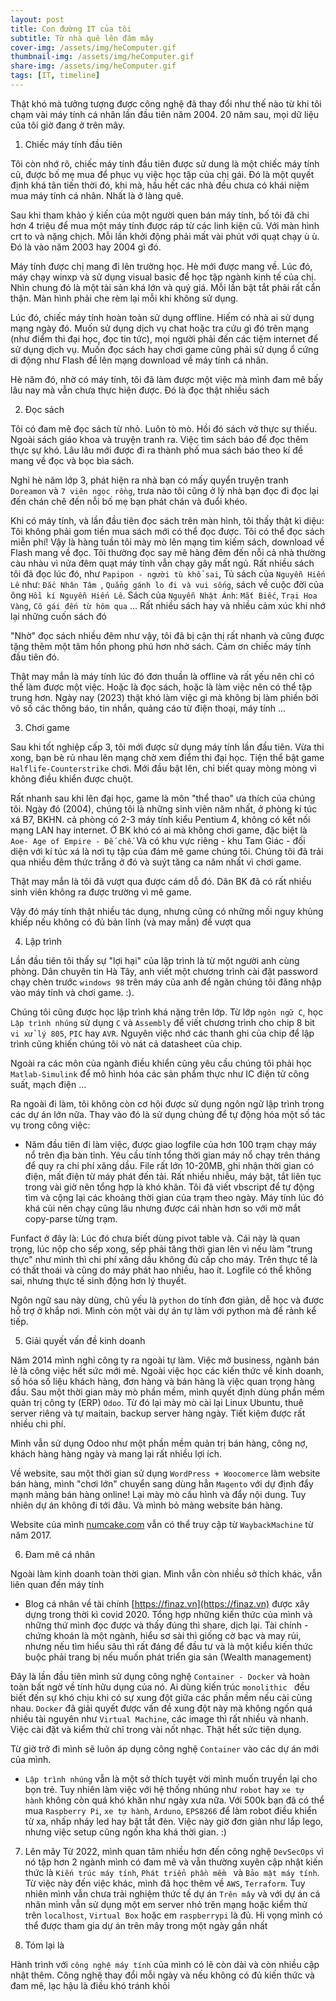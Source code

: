 ```yaml
---
layout: post
title: Con đường IT của tôi
subtitle: Từ nhà quê lên đám mây
cover-img: /assets/img/heComputer.gif
thumbnail-img: /assets/img/heComputer.gif
share-img: /assets/img/heComputer.gif
tags: [IT, timeline]
---
```


Thật khó mà tưởng tượng được công nghệ đã thay đổi như thế nào từ khi tôi chạm vài máy tính cá nhân lần đầu tiên năm 2004. 20 năm sau, mọi dữ liệu của tôi giờ đang ở trên mây.

1. Chiếc máy tính đầu tiên

Tôi còn nhớ rõ, chiếc máy tính đầu tiên được sử dung là một chiếc máy tính cũ, được bố mẹ mua để phục vụ việc học tập của chị gái. Đó là một quyết định khá tân tiến thời đó, khi mà, hầu hết các nhà đều chưa có khái niệm mua máy tính cá nhân. Nhất là ở làng quê.

Sau khi tham khảo ý kiến của một người quen bán máy tính, bố tôi đã chi hơn 4 triệu để mua một máy tính được ráp từ các linh kiện cũ. Với màn hình crt to và nặng chịch. Mỗi lần khởi động phải mất vài phút với quạt chạy ù ù. Đó là vào năm 2003 hay 2004 gì đó.

Máy tính được chị mang đi lên trường học. Hè mới được mang về. Lúc đó, máy chạy winxp và sử dụng visual basic để học tập ngành kinh tế của chị. Nhìn chung đó là một tài sản khá lớn và quý giá. Mỗi lần bật tắt phải rất cẩn thận. Màn hình phải che rèm lại mỗi khi không sử dụng.

Lúc đó, chiếc máy tính hoàn toàn sử dụng offline. Hiếm có nhà ai sử dụng mạng ngày đó. Muốn sử dụng dịch vụ chat hoặc tra cứu gì đó trên mạng (như điểm thi đại học, đọc tin tức), mọi người phải đến các tiệm internet để sử dụng dịch vụ. Muốn đọc sách hay chơi game cũng phải sử dụng ổ cứng di động như Flash để lên mạng download về máy tính cá nhân.

Hè năm đó, nhờ có máy tính, tôi đã làm được một việc mà mình đam mê bấy lâu nay mà vẫn chưa thực hiện được. Đó là đọc thật nhiều sách

2. Đọc sách

Tôi có đam mê đọc sách từ nhỏ. Luôn tò mò. Hồi đó sách vở thực sự thiếu. Ngoài sách giáo khoa và truyện tranh ra. Việc tìm sách báo để đọc thêm thực sự khó. Lâu lâu mới được đi ra thành phố mua sách báo theo kí để mang về đọc và bọc bìa sách.

Nghỉ hè năm lớp 3, phát hiện ra nhà bạn có mấy quyển truyện tranh `Doreamon` và `7 viên ngọc rồng`, trưa nào tôi cũng ở lỳ nhà bạn đọc đi đọc lại đến chán chê đến nỗi bố mẹ bạn phát chán và đuổi khéo.

Khi có máy tính, và lần đầu tiên đọc sách trên màn hình, tôi thấy thật kì diệu: Tôi không phải gom tiền mua sách mới có thể đọc được. Tôi có thể đọc sách miễn phí! Vậy là hàng tuần tôi mày mò lên mạng tìm kiếm sách, download về Flash mang về đọc. Tôi thường đọc say mê hàng đêm đến nỗi cả nhà thường càu nhàu vì nửa đêm quạt máy tính vẫn chạy gây mất ngủ. Rất nhiều sách tôi đã đọc lúc đó, như `Papipon - người tù khổ sai`, Tủ sách của `Nguyễn Hiến Lê` như: `Đắc Nhân Tâm `, `Quẳng gánh lo đi và vui sống`, sách về cuộc đời của ông `Hồi kí Nguyễn Hiến Lê`. Sách của `Nguyễn Nhật Ánh`: `Mắt Biếc`, `Trại Hoa Vàng`, `Cô gái đến từ hôm qua` ... Rất nhiều sách hay và nhiều cảm xúc khi nhớ lại những cuốn sách đó

"Nhờ" đọc sách nhiều đêm như vậy, tôi đã bị cận thị rất nhanh và cũng được tặng thêm một tâm hồn phong phú hơn nhờ sách. Cảm ơn chiếc máy tính đầu tiên đó.

Thật may mắn là máy tính lúc đó đơn thuần là offline và rất yếu nên chỉ có thể làm được một việc. Hoặc là đọc sách, hoặc là làm việc nên có thể tập trung hơn. Ngày nay (2023) thật khó làm việc gì mà không bị làm phiền bởi vô số các thông báo, tin nhắn, quảng cáo từ điện thoại, máy tính ...

3. Chơi game

Sau khi tốt nghiệp cấp 3, tôi mới được sử dụng máy tính lần đầu tiên. Vừa thi xong, bạn bè rủ nhau lên mạng chờ xem điểm thi đại học. Tiện thể bật game `Halflife-Counterstrike` chơi. Mới đầu bật lên, chỉ biết quay mòng mòng vì không điều khiển được chuột.

Rất nhanh sau khi lên đại học, game là môn "thể thao" ưa thích của chúng tôi. Ngày đó (2004), chúng tôi là những sinh viên năm nhất, ở phòng kí túc xá B7, BKHN. cả phòng có 2-3 máy tính kiểu Pentium 4, không có kết nối mạng LAN hay internet. Ở BK khó có ai mà không chơi game, đặc biệt là `Aoe- Age of Empire - Đế chế`. Và có khu vực riêng - khu Tam Giác - đối diện với kí túc xá là nơi tụ tập của đám mê game chúng tôi. Chúng tôi đã trải qua nhiều đêm thức trắng ở đó và suýt tăng ca năm nhất vì chơi game.

Thật may mắn là tôi đã vượt qua được cám dỗ đó. Dân BK đã có rất nhiều sinh viên không ra được trường vì mê game.

Vậy đó máy tính thật nhiều tác dụng, nhưng cũng có những mối nguy khủng khiếp nếu không có đủ bản lĩnh (và may mắn) để vượt qua

4. Lập trình

Lần đầu tiên tôi thấy sự "lợi hại" của lập trình là từ một người anh cùng phòng. Dân chuyên tin Hà Tây, anh viết một chương trình cài đặt password chạy chèn trước `windows 98` trên máy của anh để ngăn chúng tôi đăng nhập vào máy tính và chơi game. :).

Chúng tôi cũng được học lập trình khá nặng trên lớp. Từ lớp `ngôn ngữ C`, học `Lập trình nhúng` sử dụng `C` và `Assembly` để viết chương trình cho chip 8 bit `vi xử lý 805`, `PIC` hay `AVR`. Nguyên việc nhớ các thanh ghi của chip để lập trình cũng khiến chúng tôi vò nát cả datasheet của chip.

Ngoài ra các môn của ngành điều khiển cũng yêu cầu chúng tôi phải học `Matlab-Simulink` để mô hình hóa các sản phẩm thực như IC điện tử công suất, mạch điện ...

Ra ngoài đi làm, tôi không còn cơ hội được sử dụng ngôn ngữ lập trình trong các dự án lớn nữa. Thay vào đó là sử dụng chúng để tự động hóa một số tác vụ trong công việc:

- Năm đầu tiên đi làm việc, được giao logfile của hơn 100 trạm chạy máy nổ trên địa bàn tỉnh. Yêu cầu tính tổng thời gian máy nổ chạy trên tháng để quy ra chi phí xăng dầu. File rất lớn 10-20MB, ghi nhận thời gian có điện, mất điện từ máy phát đến tải. Rất nhiều nhiễu, máy bật, tắt liên tục trong vài giờ nên tổng hợp là khó khăn. Tôi đã viết vbscript để tự động tìm và cộng lại các khoảng thời gian của trạm theo ngày. Máy tính lúc đó khá cùi nên chạy cũng lâu nhưng được cái nhàn hơn so với mờ mắt copy-parse từng trạm.

Funfact ở đây là: Lúc đó chưa biết dùng pivot table và. Cái này là quan trọng, lúc nộp cho sếp xong, sếp phải tăng thời gian lên vì nếu làm "trung thực" như mình thì chi phí xăng dầu không đủ cấp cho máy. Trên thực tế là có thất thoái và cũng do máy phát hao nhiều, hao ít. Logfile có thể không sai, nhưng thực tế sinh động hơn lý thuyết.

Ngôn ngữ sau này dùng, chủ yếu là `python` do tính đơn giản, dễ học và được hỗ trợ ở khắp nơi.
Mình còn một vài dự án tự làm với python mà để rảnh kể tiếp.

5. Giải quyết vấn đề kinh doanh

Năm 2014 mình nghỉ công ty ra ngoài tự làm. Việc mở business, ngành bán lẻ là công việc hết sức mới mẻ. Ngoài việc học các kiến thức về kinh doanh, số hóa số liệu khách hàng, đơn hàng và bán hàng là việc quan trọng hàng đầu. Sau một thời gian mày mò phần mềm, mình quyết định dùng phần mềm quản trị công ty (ERP) `Odoo`. Từ đó lại mày mò cài lại Linux Ubuntu, thuê server riêng và tự maitain, backup server hàng ngày. Tiết kiệm được rất nhiều chi phí.

Mình vẫn sử dụng Odoo như một phần mềm quản trị bán hàng, công nợ, khách hàng hàng ngày và mang lại rất nhiều lợi ích.

Về website, sau một thời gian sử dụng `WordPress + Woocomerce` làm website bán hàng, mình "chơi lớn" chuyển sang dùng hẳn `Magento` với dự định đẩy mạnh mảng bán hàng online! Lại mày mò cấu hình và đẩy nội dung. Tuy nhiên dự án không đi tới đâu. Và mình bỏ mảng website bán hàng.

Website của mình [numcake.com](https://web.archive.org/web/20171010215059/http://numcake.com/) vẫn có thể truy cập từ `WaybackMachine` từ năm 2017.

6. Đam mê cá nhân

Ngoài làm kinh doanh toàn thời gian. Mình vẫn còn nhiều sở thích khác, vẫn liên quan đến máy tính

- Blog cá nhân về tài chính [https://finaz.vn](https://finaz.vn) được xây dựng trong thời kì covid 2020. Tổng hợp những kiến thức của mình và những thứ mình đọc được và thấy đúng thì share, dịch lại. Tài chính - chứng khoán là một ngành, hiểu sơ sài thì giống cờ bạc và may rủi, nhưng nếu tìm hiểu sâu thì rất đáng để đầu tư và là một kiểu kiến thức buộc phải trang bị nếu muốn phát triển gia sản (Wealth management)

Đây là lần đầu tiên mình sử dụng công nghệ `Container - Docker` và hoàn toàn bất ngờ về tính hữu dụng của nó. Ai dùng kiến trúc `monolithic ` đều biết đến sự khó chịu khi có sự xung đột giữa các phần mềm nếu cài cùng nhau. `Docker` đã giải quyết được vấn đề xung đột này mà không ngốn quá nhiều tài nguyên như `Virtual Machine`, các image thì rất nhiều và nhanh. Việc cài đặt và kiểm thử chỉ trong vài nốt nhạc. Thật hết sức tiện dụng.

Từ giờ trở đi mình sẽ luôn áp dụng công nghệ `Container` vào các dự án mới của mình.

- `Lập trình nhúng` vẫn là một sở thích tuyệt vời mình muốn truyền lại cho bọn trẻ. Tuy nhiên làm việc với hệ thống nhúng như `robot` hay `xe tự hành` không còn quá khó khăn như ngày xưa nữa. Với 500k bạn đã có thể mua `Raspberry Pi`, `xe tự hành`, `Arduno`, `EPS8266` để làm robot điều khiển từ xa, nhấp nháy led hay bật tắt đèn. Việc này giờ đơn giản như lắp lego, nhưng việc setup cũng ngốn kha khá thời gian. :)

7. Lên mây
   Từ 2022, mình quan tâm nhiều hơn đến công nghệ `DevSecOps` vì nó tập hơn 2 ngành mình có đam mê và vẫn thường xuyên cập nhật kiến thức là `Kiến trúc máy tính`, `Phát triển phần mềm ` và `Bảo mật máy tính`. Từ việc này đến việc khác, mình đã học thêm về `AWS`, `Terraform`. Tuy nhiên mình vẫn chưa trải nghiệm thức tế dự án `Trên mây` và với dự án cá nhân mình vẫn sử dụng một em server nhỏ trên mạng hoặc kiểm thử trên `localhost`, `Virtual Box` hoặc em `raspberrypi` là đủ. Hi vọng mình có thể được tham gia dự án trên mây trong một ngày gần nhất

8. Tóm lại là

Hành trình với `công nghệ máy tính` của mình có lẽ còn dài và còn nhiều cập nhật thêm. Công nghệ thay đổi mỗi ngày và nếu không có đủ kiến thức và đam mê, lạc hậu là điều khó tránh khỏi
